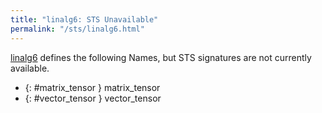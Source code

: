 ```yaml
---
title: "linalg6: STS Unavailable"
permalink: "/sts/linalg6.html"
---
```






[linalg6](/cd/linalg6)
defines the following Names, but STS signatures are not currently available.


 *  {: #matrix_tensor } matrix_tensor
 *  {: #vector_tensor } vector_tensor